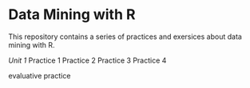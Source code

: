 # Data Mining with R

This repository contains a series of practices and exersices about data mining with R.

_Unit 1_
Practice 1
Practice 2
Practice 3
Practice 4

evaluative practice

